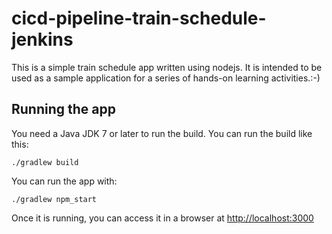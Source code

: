 # cicd-pipeline-train-schedule-jenkins

This is a simple train schedule app written using nodejs. It is intended to be used as a sample application for a series of hands-on learning activities.:-)

## Running the app

You need a Java JDK 7 or later to run the build. You can run the build like this:

    ./gradlew build

You can run the app with:

    ./gradlew npm_start

Once it is running, you can access it in a browser at [http://localhost:3000](http://localhost:3000)
